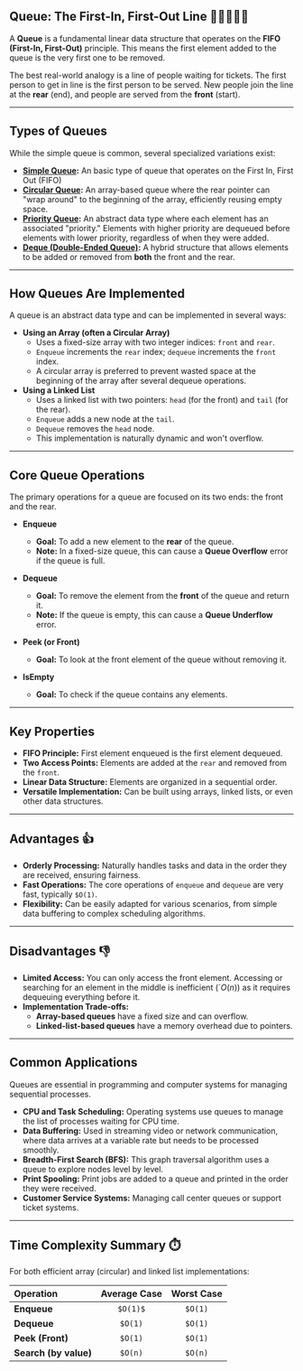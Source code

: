## Queue: The First-In, First-Out Line 🚶‍♂️🚶‍♀️🚶

A **Queue** is a fundamental linear data structure that operates on the **FIFO (First-In, First-Out)** principle. This means the first element added to the queue is the very first one to be removed.

The best real-world analogy is a line of people waiting for tickets. The first person to get in line is the first person to be served. New people join the line at the **rear** (end), and people are served from the **front** (start).



---

## Types of Queues

While the simple queue is common, several specialized variations exist:

* **[Simple Queue](Simple%20Queue/readme.md):** An basic type of queue that operates on the First In, First Out (FIFO)
* **[Circular Queue](Circular%20Queue/readme.md):** An array-based queue where the rear pointer can "wrap around" to the beginning of the array, efficiently reusing empty space.
* **[Priority Queue](Priority%20Queue/readme.md):** An abstract data type where each element has an associated "priority." Elements with higher priority are dequeued before elements with lower priority, regardless of when they were added.
* **[Deque (Double-Ended Queue)](Double%20Ended%20Queue/readme.md):** A hybrid structure that allows elements to be added or removed from **both** the front and the rear.

---

## How Queues Are Implemented

A queue is an abstract data type and can be implemented in several ways:

* **Using an Array (often a Circular Array)**
    * Uses a fixed-size array with two integer indices: `front` and `rear`.
    * `Enqueue` increments the `rear` index; `dequeue` increments the `front` index.
    * A circular array is preferred to prevent wasted space at the beginning of the array after several dequeue operations.
* **Using a Linked List**
    * Uses a linked list with two pointers: `head` (for the front) and `tail` (for the rear).
    * `Enqueue` adds a new node at the `tail`.
    * `Dequeue` removes the `head` node.
    * This implementation is naturally dynamic and won't overflow.

---

## Core Queue Operations

The primary operations for a queue are focused on its two ends: the front and the rear.

* **Enqueue**
    * **Goal:** To add a new element to the **rear** of the queue.
    * **Note:** In a fixed-size queue, this can cause a **Queue Overflow** error if the queue is full.

* **Dequeue**
    * **Goal:** To remove the element from the **front** of the queue and return it.
    * **Note:** If the queue is empty, this can cause a **Queue Underflow** error.

* **Peek (or Front)**
    * **Goal:** To look at the front element of the queue without removing it.

* **IsEmpty**
    * **Goal:** To check if the queue contains any elements.

---

## Key Properties

* **FIFO Principle:** First element enqueued is the first element dequeued.
* **Two Access Points:** Elements are added at the `rear` and removed from the `front`.
* **Linear Data Structure:** Elements are organized in a sequential order.
* **Versatile Implementation:** Can be built using arrays, linked lists, or even other data structures.

---

## Advantages 👍

* **Orderly Processing:** Naturally handles tasks and data in the order they are received, ensuring fairness.
* **Fast Operations:** The core operations of `enqueue` and `dequeue` are very fast, typically `$O(1)`.
* **Flexibility:** Can be easily adapted for various scenarios, from simple data buffering to complex scheduling algorithms.

---

## Disadvantages 👎

* **Limited Access:** You can only access the front element. Accessing or searching for an element in the middle is inefficient (`$O(n)$) as it requires dequeuing everything before it.
* **Implementation Trade-offs:**
    * **Array-based queues** have a fixed size and can overflow.
    * **Linked-list-based queues** have a memory overhead due to pointers.

---

## Common Applications

Queues are essential in programming and computer systems for managing sequential processes.
* **CPU and Task Scheduling:** Operating systems use queues to manage the list of processes waiting for CPU time.
* **Data Buffering:** Used in streaming video or network communication, where data arrives at a variable rate but needs to be processed smoothly.
* **Breadth-First Search (BFS):** This graph traversal algorithm uses a queue to explore nodes level by level.
* **Print Spooling:** Print jobs are added to a queue and printed in the order they were received.
* **Customer Service Systems:** Managing call center queues or support ticket systems.

---

## Time Complexity Summary ⏱️

For both efficient array (circular) and linked list implementations:

| Operation       | Average Case | Worst Case |
| :-------------- | :----------: | :--------: |
| **Enqueue** |    `$O(1)$`   |   `$O(1)`   |
| **Dequeue** |    `$O(1)`   |   `$O(1)`   |
| **Peek (Front)**|    `$O(1)`   |   `$O(1)`   |
| **Search (by value)**|    `$O(n)`   |   `$O(n)`   |